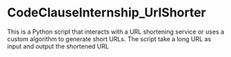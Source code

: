 # CodeClauseInternship_UrlShorter
This is a Python script that interacts with a URL shortening service or uses a custom algorithm to generate short URLs. The script take a long URL as input and output the shortened URL
